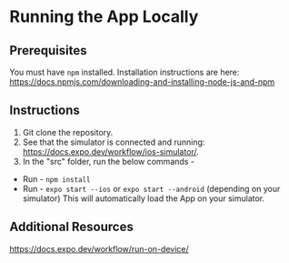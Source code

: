 # Running the App Locally

## Prerequisites
You must have `npm` installed. Installation instructions are here: https://docs.npmjs.com/downloading-and-installing-node-js-and-npm

## Instructions
 1. Git clone the repository.
 2. See that the simulator is connected and running: https://docs.expo.dev/workflow/ios-simulator/.
 3. In the "src" folder, run the below commands -
 * Run - `npm install`
 * Run - `expo start --ios` or  `expo start --android` (depending on your simulator)
 This will automatically load the App on your simulator.
 
 ## Additional Resources
 https://docs.expo.dev/workflow/run-on-device/
